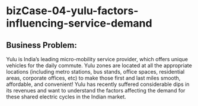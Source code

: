 # bizCase-04-yulu-factors-influencing-service-demand

## Business Problem:
Yulu is India’s leading micro-mobility service provider, which offers unique vehicles for the daily commute. Yulu zones are located at all the appropriate locations (including metro stations, bus stands, office spaces, residential areas, corporate offices, etc) to make those first and last miles smooth, affordable, and convenient!
Yulu has recently suffered considerable dips in its revenues and want to understand the factors affecting the demand for these shared electric cycles in the Indian market.
